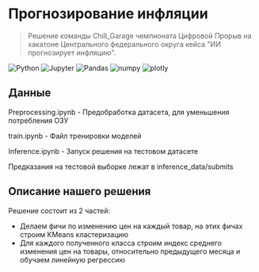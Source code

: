 # Прогнозирование инфляции
> Решение команды Chill_Garage чемпионата Цифровой Прорыв на хакатоне Центрального федерального округа кейса "ИИ прогнозирует инфляцию".


![Python](https://img.shields.io/badge/Python-FFD43B?style=for-the-badge&logo=python&logoColor=blue)
![Jupyter](https://img.shields.io/badge/Jupyter-F37626.svg?&style=for-the-badge&logo=Jupyter&logoColor=white)
![Pandas](https://img.shields.io/badge/Pandas-2C2D72?style=for-the-badge&logo=pandas&logoColor=white)
![numpy](https://img.shields.io/badge/Numpy-777BB4?style=for-the-badge&logo=numpy&logoColor=white)
![plotly](https://img.shields.io/badge/Plotly-239120?style=for-the-badge&logo=plotly&logoColor=white)


## Данные

Preprocessing.ipynb - Предобработка датасета, для уменьшения потребления ОЗУ

train.ipynb - Файл тренировки моделей

Inference.ipynb - Запуск решения на тестовом датасете

Предказания на тестовой выборке лежат в inference_data/submits


## Описание нашего решения
Решение состоит из 2 частей:
-  Делаем фичи по изменению цен на каждый товар, на этих фичах строим KMeans кластеризацию
-  Для каждого полученного класса строим индекс среднего изменения цен на товары, относительно предыдущего месяца и обучаем линейную регрессию
